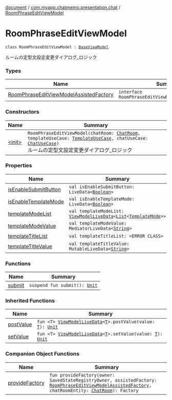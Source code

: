 [document](../../index.md) / [com.myapp.chatmemo.presentation.chat](../index.md) / [RoomPhraseEditViewModel](./index.md)

# RoomPhraseEditViewModel

`class RoomPhraseEditViewModel : `[`BaseViewModel`](../../com.myapp.chatmemo.presentation.utils.expansion/-base-view-model/index.md)

ルームの定型文設定変更ダイアログ_ロジック

### Types

| Name | Summary |
|---|---|
| [RoomPhraseEditViewModelAssistedFactory](-room-phrase-edit-view-model-assisted-factory/index.md) | `interface RoomPhraseEditViewModelAssistedFactory` |

### Constructors

| Name | Summary |
|---|---|
| [&lt;init&gt;](-init-.md) | `RoomPhraseEditViewModel(chatRoom: `[`ChatRoom`](../../com.myapp.chatmemo.domain.model.entity/-chat-room/index.md)`, templateUseCase: `[`TemplateUseCase`](../../com.myapp.chatmemo.domain.usecase/-template-use-case/index.md)`, chatUseCase: `[`ChatUseCase`](../../com.myapp.chatmemo.domain.usecase/-chat-use-case/index.md)`)`<br>ルームの定型文設定変更ダイアログ_ロジック |

### Properties

| Name | Summary |
|---|---|
| [isEnableSubmitButton](is-enable-submit-button.md) | `val isEnableSubmitButton: LiveData<`[`Boolean`](https://kotlinlang.org/api/latest/jvm/stdlib/kotlin/-boolean/index.html)`>` |
| [isEnableTemplateMode](is-enable-template-mode.md) | `val isEnableTemplateMode: LiveData<`[`Boolean`](https://kotlinlang.org/api/latest/jvm/stdlib/kotlin/-boolean/index.html)`>` |
| [templateModeList](template-mode-list.md) | `val templateModeList: `[`ViewModelLiveData`](../../com.myapp.chatmemo.presentation.utils.expansion/-view-model-live-data/index.md)`<`[`List`](https://kotlinlang.org/api/latest/jvm/stdlib/kotlin.collections/-list/index.html)`<`[`TemplateMode`](../../com.myapp.chatmemo.domain.model.value/-template-mode/index.md)`>>` |
| [templateModeValue](template-mode-value.md) | `val templateModeValue: MediatorLiveData<`[`String`](https://kotlinlang.org/api/latest/jvm/stdlib/kotlin/-string/index.html)`>` |
| [templateTitleList](template-title-list.md) | `val templateTitleList: <ERROR CLASS>` |
| [templateTitleValue](template-title-value.md) | `val templateTitleValue: MutableLiveData<`[`String`](https://kotlinlang.org/api/latest/jvm/stdlib/kotlin/-string/index.html)`>` |

### Functions

| Name | Summary |
|---|---|
| [submit](submit.md) | `suspend fun submit(): `[`Unit`](https://kotlinlang.org/api/latest/jvm/stdlib/kotlin/-unit/index.html) |

### Inherited Functions

| Name | Summary |
|---|---|
| [postValue](../../com.myapp.chatmemo.presentation.utils.expansion/-base-view-model/post-value.md) | `fun <T> `[`ViewModelLiveData`](../../com.myapp.chatmemo.presentation.utils.expansion/-view-model-live-data/index.md)`<`[`T`](../../com.myapp.chatmemo.presentation.utils.expansion/-base-view-model/post-value.md#T)`>.postValue(value: `[`T`](../../com.myapp.chatmemo.presentation.utils.expansion/-base-view-model/post-value.md#T)`): `[`Unit`](https://kotlinlang.org/api/latest/jvm/stdlib/kotlin/-unit/index.html) |
| [setValue](../../com.myapp.chatmemo.presentation.utils.expansion/-base-view-model/set-value.md) | `fun <T> `[`ViewModelLiveData`](../../com.myapp.chatmemo.presentation.utils.expansion/-view-model-live-data/index.md)`<`[`T`](../../com.myapp.chatmemo.presentation.utils.expansion/-base-view-model/set-value.md#T)`>.setValue(value: `[`T`](../../com.myapp.chatmemo.presentation.utils.expansion/-base-view-model/set-value.md#T)`): `[`Unit`](https://kotlinlang.org/api/latest/jvm/stdlib/kotlin/-unit/index.html) |

### Companion Object Functions

| Name | Summary |
|---|---|
| [provideFactory](provide-factory.md) | `fun provideFactory(owner: SavedStateRegistryOwner, assistedFactory: `[`RoomPhraseEditViewModelAssistedFactory`](-room-phrase-edit-view-model-assisted-factory/index.md)`, chatRoomEntity: `[`ChatRoom`](../../com.myapp.chatmemo.domain.model.entity/-chat-room/index.md)`): Factory` |
